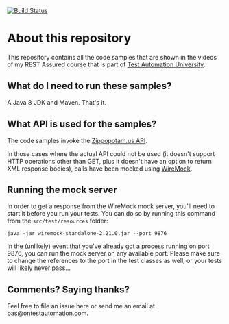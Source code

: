 [![Build Status](https://travis-ci.com/milanoid/tau-rest-assured.svg?branch=master)](https://travis-ci.com/milanoid/tau-rest-assured)

About this repository
==================
This repository contains all the code samples that are shown in the videos of my REST Assured course that is part of [Test Automation University](https://testautomationu.applitools.com/).

What do I need to run these samples?
---
A Java 8 JDK and Maven. That's it.

What API is used for the samples?
---
The code samples invoke the [Zippopotam.us API](http://api.zippopotam.us).

In those cases where the actual API could not be used (it doesn't support HTTP operations other than GET, plus it doesn't have an option to return XML response bodies), calls have been mocked using [WireMock](http://wiremock.org). 

Running the mock server
---
In order to get a response from the WireMock mock server, you'll need to start it before you run your tests. You can do so by running this command from the `src/test/resources` folder:
```
java -jar wiremock-standalone-2.21.0.jar --port 9876
```
In the (unlikely) event that you've already got a process running on port 9876, you can run the mock server on any available port. Please make sure to change the references to the port in the test classes as well, or your tests will likely never pass...

Comments? Saying thanks?
---
Feel free to file an issue here or send me an email at bas@ontestautomation.com.
